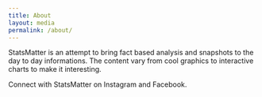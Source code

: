```yaml
---
title: About
layout: media
permalink: /about/
---
```


StatsMatter is an attempt to bring fact based analysis and snapshots to the day to day informations. The content vary from cool graphics to interactive charts to make it interesting.

Connect with StatsMatter on Instagram and Facebook.
